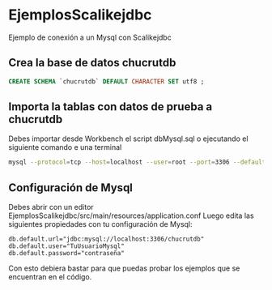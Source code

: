 # EjemplosScalikejdbc
Ejemplo de conexión a un Mysql con Scalikejdbc

## Crea la base de datos chucrutdb
```sql
CREATE SCHEMA `chucrutdb` DEFAULT CHARACTER SET utf8 ;
```
## Importa la tablas con datos de prueba a chucrutdb
Debes importar desde Workbench el script dbMysql.sql o ejecutando el siguiente comando e una terminal

```sh
mysql --protocol=tcp --host=localhost --user=root --port=3306 --default-character-set=utf8 --comments --database=chucrutdb  < "EjemplosScalikejdbc/script/dbMysql.sql"
```

## Configuración de Mysql
Debes abrir con un editor EjemplosScalikejdbc/src/main/resources/application.conf
Luego edita las siguientes propiedades con tu configuración de Mysql: 
```
db.default.url="jdbc:mysql://localhost:3306/chucrutdb"
db.default.user="TuUsuarioMysql"
db.default.password="contraseña"
```


Con esto debiera bastar para que puedas probar los ejemplos que se encuentran en el código.

